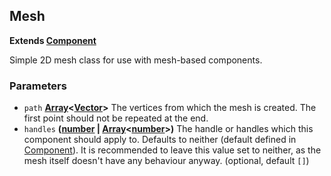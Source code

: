 <!-- Generated by documentation.js. Update this documentation by updating the source code. -->

## Mesh

**Extends [Component](component.md)**

Simple 2D mesh class for use with mesh-based components.

### Parameters

-   `path` **[Array][1]&lt;[Vector](..\vector.md)>** The vertices from which the mesh is
    created. The first point should not be repeated at the end.
-   `handles` **([number][2] \| [Array][1]&lt;[number][2]>)** The handle or handles which this
    component should apply to. Defaults to neither (default defined
    in [Component](component.md)). It is recommended to leave this value set to neither,
    as the mesh itself doesn't have any behaviour anyway. (optional, default `[]`)

[1]: https://developer.mozilla.org/docs/Web/JavaScript/Reference/Global_Objects/Array

[2]: https://developer.mozilla.org/docs/Web/JavaScript/Reference/Global_Objects/Number
